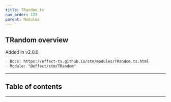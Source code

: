 ```yaml
---
title: TRandom.ts
nav_order: 123
parent: Modules
---
```


## TRandom overview

Added in v2.0.0

```md
- Docs: https://effect-ts.github.io/stm/modules/TRandom.ts.html
- Module: "@effect/stm/TRandom"
```

---

<h2 class="text-delta">Table of contents</h2>

---
